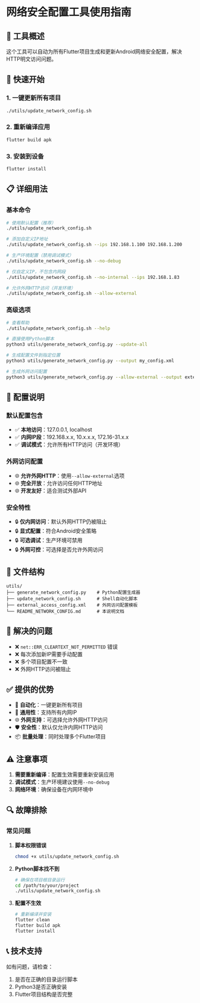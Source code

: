 # 网络安全配置工具使用指南

## 🎯 工具概述
这个工具可以自动为所有Flutter项目生成和更新Android网络安全配置，解决HTTP明文访问问题。

## 🚀 快速开始

### 1. 一键更新所有项目
```bash
./utils/update_network_config.sh
```

### 2. 重新编译应用
```bash
flutter build apk
```

### 3. 安装到设备
```bash
flutter install
```

## 📋 详细用法

### 基本命令
```bash
# 使用默认配置（推荐）
./utils/update_network_config.sh

# 添加自定义IP地址
./utils/update_network_config.sh --ips 192.168.1.100 192.168.1.200

# 生产环境配置（禁用调试模式）
./utils/update_network_config.sh --no-debug

# 仅自定义IP，不包含内网段
./utils/update_network_config.sh --no-internal --ips 192.168.1.83

# 允许外网HTTP访问（开发环境）
./utils/update_network_config.sh --allow-external
```

### 高级选项
```bash
# 查看帮助
./utils/update_network_config.sh --help

# 直接使用Python脚本
python3 utils/generate_network_config.py --update-all

# 生成配置文件到指定位置
python3 utils/generate_network_config.py --output my_config.xml

# 生成外网访问配置
python3 utils/generate_network_config.py --allow-external --output external_config.xml
```

## 🔧 配置说明

### 默认配置包含
- ✅ **本地访问**：127.0.0.1, localhost
- ✅ **内网IP段**：192.168.x.x, 10.x.x.x, 172.16-31.x.x
- ✅ **调试模式**：允许所有HTTP访问（开发环境）

### 外网访问配置
- 🌐 **允许外网HTTP**：使用`--allow-external`选项
- 🌐 **完全开放**：允许访问任何HTTP地址
- 🌐 **开发友好**：适合测试外部API

### 安全特性
- 🔒 **仅内网访问**：默认外网HTTP仍被阻止
- 🔒 **显式配置**：符合Android安全策略
- 🔒 **可选调试**：生产环境可禁用
- 🔒 **外网可控**：可选择是否允许外网访问

## 📁 文件结构
```
utils/
├── generate_network_config.py    # Python配置生成器
├── update_network_config.sh      # Shell自动化脚本
├── external_access_config.xml    # 外网访问配置模板
└── README_NETWORK_CONFIG.md      # 本说明文档
```

## 🎯 解决的问题
- ❌ `net::ERR_CLEARTEXT_NOT_PERMITTED` 错误
- ❌ 每次添加新IP需要手动配置
- ❌ 多个项目配置不一致
- ❌ 外网HTTP访问被阻止

## ✅ 提供的优势
- 🚀 **自动化**：一键更新所有项目
- 🔄 **通用性**：支持所有内网IP
- 🌐 **外网支持**：可选择允许外网HTTP访问
- 🛡️ **安全性**：默认仅允许内网HTTP访问
- 📦 **批量处理**：同时处理多个Flutter项目

## ⚠️ 注意事项
1. **需要重新编译**：配置生效需要重新安装应用
2. **调试模式**：生产环境建议使用`--no-debug`
3. **网络环境**：确保设备在内网环境中

## 🔍 故障排除

### 常见问题
1. **脚本权限错误**
   ```bash
   chmod +x utils/update_network_config.sh
   ```

2. **Python脚本找不到**
   ```bash
   # 确保在项目根目录运行
   cd /path/to/your/project
   ./utils/update_network_config.sh
   ```

3. **配置不生效**
   ```bash
   # 重新编译并安装
   flutter clean
   flutter build apk
   flutter install
   ```

## 📞 技术支持
如有问题，请检查：
1. 是否在正确的目录运行脚本
2. Python3是否正确安装
3. Flutter项目结构是否完整 
